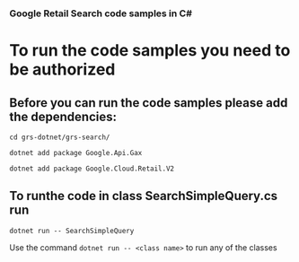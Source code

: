 ### Google Retail Search code samples in C#

# To run the code samples you need to be authorized

## Before you can run the code samples please add the dependencies:

```
cd grs-dotnet/grs-search/
```
```
dotnet add package Google.Api.Gax
```
```
dotnet add package Google.Cloud.Retail.V2
```
## To runthe code in class SearchSimpleQuery.cs run
```
dotnet run -- SearchSimpleQuery
```

Use the command ```dotnet run -- <class name>``` to run any of the classes
